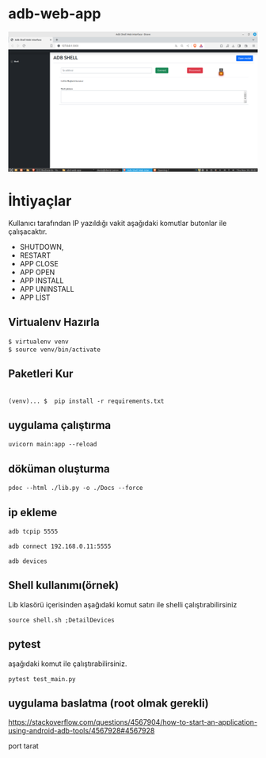 # adb-web-app

![alt text](adbwebinterface.png)




# İhtiyaçlar
 Kullanıcı tarafından IP yazıldığı vakit aşağıdaki komutlar butonlar ile çalışacaktır.
 - SHUTDOWN,
 - RESTART
 - APP CLOSE
 - APP OPEN
 - APP INSTALL
 - APP UNINSTALL
 - APP LİST 


## Virtualenv Hazırla
```
$ virtualenv venv
$ source venv/bin/activate

```

## Paketleri Kur
```

(venv)... $  pip install -r requirements.txt

```
## uygulama çalıştırma

```
uvicorn main:app --reload

```

## döküman oluşturma
```
pdoc --html ./lib.py -o ./Docs --force
```

## ip ekleme
```
adb tcpip 5555
```
```
adb connect 192.168.0.11:5555
```
```
adb devices
```

## Shell kullanımı(örnek)
Lib klasörü içerisinden aşağıdaki komut satırı ile shelli çalıştırabilirsiniz
```
source shell.sh ;DetailDevices
```
## pytest 

aşağıdaki komut ile çalıştırabilirsiniz.
```
pytest test_main.py 
```
## uygulama baslatma (root olmak gerekli)
https://stackoverflow.com/questions/4567904/how-to-start-an-application-using-android-adb-tools/4567928#4567928


port tarat

